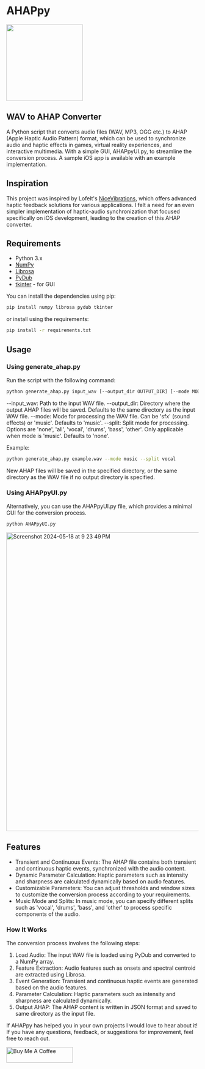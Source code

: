 # AHAPpy
<img src="https://github.com/samroman3/AHAPpy/assets/52180475/40fcaf33-45c9-4dbd-93c7-f8f8057d3125" width="200" height="200">



## WAV to AHAP Converter

A Python script that converts audio files (WAV, MP3, OGG etc.) to AHAP (Apple Haptic Audio Pattern) format, which can be used to synchronize audio and haptic effects in games, virtual reality experiences, and interactive multimedia. With a simple GUI, AHAPpyUI.py, to streamline the conversion process. A sample iOS app is available with an example implementation.

## Inspiration

This project was inspired by Lofelt's [NiceVibrations](https://github.com/Lofelt/NiceVibrations), which offers advanced haptic feedback solutions for various applications. I felt a need for an even simpler implementation of haptic-audio synchronization that focused specifically on iOS development, leading to the creation of this AHAP converter.

## Requirements
- Python 3.x
- [NumPy](https://numpy.org/)
- [Librosa](https://librosa.org/)
- [PyDub](https://github.com/jiaaro/pydub)
- [tkinter](https://docs.python.org/3/library/tkinter.html) - for GUI


You can install the dependencies using pip:

```bash
pip install numpy librosa pydub tkinter
```
or install using the requirements:

```bash
pip install -r requirements.txt
```

## Usage
### Using generate_ahap.py

Run the script with the following command:
```bash
python generate_ahap.py input_wav [--output_dir OUTPUT_DIR] [--mode MODE] [--split SPLIT]
```

--input_wav: Path to the input WAV file.
--output_dir: Directory where the output AHAP files will be saved. Defaults to the same directory as the input WAV file.
--mode: Mode for processing the WAV file. Can be 'sfx' (sound effects) or 'music'. Defaults to 'music'.
--split: Split mode for processing. Options are 'none', 'all', 'vocal', 'drums', 'bass', 'other'. Only applicable when mode is 'music'. Defaults to 'none'.

Example:

```bash
python generate_ahap.py example.wav --mode music --split vocal
```

New AHAP files will be saved in the specified directory, or the same directory as the WAV file if no output directory is specified.

### Using AHAPpyUI.py

Alternatively, you can use the AHAPpyUI.py file, which provides a minimal GUI for the conversion process.
```bash
python AHAPpyUI.py
```
<img width="780" alt="Screenshot 2024-05-18 at 9 23 49 PM" src="https://github.com/samroman3/AHAPpy/assets/52180475/99dc5b2a-9547-40c0-adb7-55ce5c1641d5">

## Features
- Transient and Continuous Events: The AHAP file contains both transient and continuous haptic events, synchronized with the audio content.
- Dynamic Parameter Calculation: Haptic parameters such as intensity and sharpness are calculated dynamically based on audio features.
- Customizable Parameters: You can adjust thresholds and window sizes to customize the conversion process according to your requirements.
- Music Mode and Splits: In music mode, you can specify different splits such as 'vocal', 'drums', 'bass', and 'other' to process specific components of the audio.
  
### How It Works
The conversion process involves the following steps:
1. Load Audio: The input WAV file is loaded using PyDub and converted to a NumPy array.
2. Feature Extraction: Audio features such as onsets and spectral centroid are extracted using Librosa.
3. Event Generation: Transient and continuous haptic events are generated based on the audio features.
4. Parameter Calculation: Haptic parameters such as intensity and sharpness are calculated dynamically.
5. Output AHAP: The AHAP content is written in JSON format and saved to same directory as the input file.
 
If AHAPpy has helped you in your own projects I would love to hear about it! If you have any questions, feedback, or suggestions for improvement, feel free to reach out.

<a href="https://www.ko-fi.com/samroman" target="_blank"><img src="https://cdn.buymeacoffee.com/buttons/default-orange.png" alt="Buy Me A Coffee" height="41" width="174"></a>

